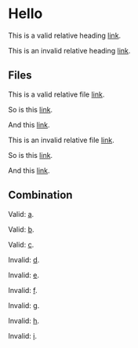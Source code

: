 # Hello

This is a valid relative heading [link](#markdown-header-hello).

This is an invalid relative heading [link](#markdown-header-world).

## Files

This is a valid relative file [link](https://bitbucket.org/wooorm/test/src/main/bitbucket.md).

So is this [link](https://bitbucket.org/wooorm/test/src/foo-bar/bitbucket.md).

And this [link](../bitbucket.md).

This is an invalid relative file [link](https://bitbucket.org/wooorm/test/src/main/world.md).

So is this [link](https://bitbucket.org/wooorm/test/src/foo-bar/world.md).

And this [link](../world.md).

## Combination

Valid: [a](../bitbucket.md#markdown-header-hello).

Valid: [b](https://bitbucket.org/wooorm/test/src/main/bitbucket.md#markdown-header-hello).

Valid: [c](https://bitbucket.org/wooorm/test/src/foo-bar/bitbucket.md#markdown-header-hello).

Invalid: [d](../bitbucket.md#markdown-header-world).

Invalid: [e](https://bitbucket.org/wooorm/test/src/main/bitbucket.md#markdown-header-world).

Invalid: [f](https://bitbucket.org/wooorm/test/src/foo-bar/bitbucket.md#markdown-header-world).

Invalid: [g](../world.md#markdown-header-hello).

Invalid: [h](https://bitbucket.org/wooorm/test/src/main/world.md#markdown-header-hello).

Invalid: [i](https://bitbucket.org/wooorm/test/src/foo-bar/world.md#markdown-header-hello).
